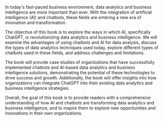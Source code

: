 
In today's fast-paced business environment, data analytics and business intelligence are more important than ever. With the integration of artificial intelligence (AI) and chatbots, these fields are entering a new era of innovation and transformation.

The objective of this book is to explore the ways in which AI, specifically ChatGPT, is revolutionizing data analytics and business intelligence. We will examine the advantages of using chatbots and AI for data analysis, discuss the types of data analytics techniques used today, explore different types of chatbots used in these fields, and address challenges and limitations.

The book will provide case studies of organizations that have successfully implemented chatbots and AI-based data analytics and business intelligence solutions, demonstrating the potential of these technologies to drive success and growth. Additionally, the book will offer insights into how organizations can integrate ChatGPT into their existing data analytics and business intelligence strategies.

Overall, the goal of this book is to provide readers with a comprehensive understanding of how AI and chatbots are transforming data analytics and business intelligence, and to inspire them to explore new opportunities and innovations in their own organizations.
